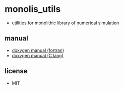 # monolis_utils

- utilities for monolithic library of numerical simulation

## manual

- [doxygen manual (fortran)](https://morita.gitlab.io/monolis_utils/fortran/)
- [doxygen manual (C lang)](https://morita.gitlab.io/monolis_utils/c/)

## license

- MIT

